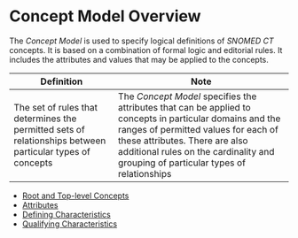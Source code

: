 # Concept Model Overview

The  _Concept Model_ is used to specify logical definitions of  _SNOMED CT_ concepts. It is based on a combination of formal logic and editorial rules. It includes the attributes and values that may be applied to the concepts. 

Definition| Note  
---|---  
The set of rules that determines the permitted sets of relationships between particular types of concepts| The  _Concept Model_ specifies the attributes that can be applied to concepts in particular domains and the ranges of permitted values for each of these attributes. There are also additional rules on the cardinality and grouping of particular types of relationships  
  
  * [Root and Top-level Concepts](Root-and-Top-level-Concepts_174691758.html)
  * [Attributes](Attributes_174691762.html)
  * [Defining Characteristics](Defining-Characteristics_174691761.html)
  * [Qualifying Characteristics](Qualifying-Characteristics_174691763.html)

